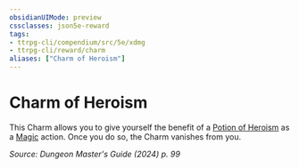 ```yaml
---
obsidianUIMode: preview
cssclasses: json5e-reward
tags:
- ttrpg-cli/compendium/src/5e/xdmg
- ttrpg-cli/reward/charm
aliases: ["Charm of Heroism"]
---
```

# Charm of Heroism

This Charm allows you to give yourself the benefit of a [Potion of Heroism](2-Mechanics/CLI/items/potion-of-heroism-xdmg.md) as a [Magic](2-Mechanics/CLI/rules/actions.md#Magic) action. Once you do so, the Charm vanishes from you.

*Source: Dungeon Master's Guide (2024) p. 99*